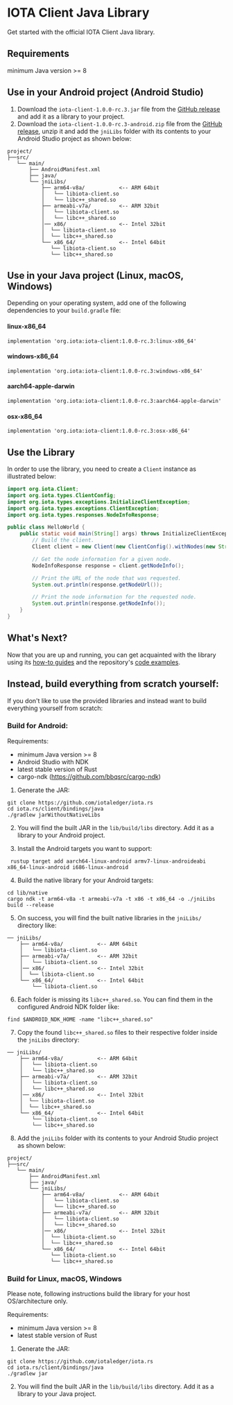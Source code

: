 # IOTA Client Java Library

Get started with the official IOTA Client Java library.

## Requirements

minimum Java version >= 8

## Use in your Android project (Android Studio)

1. Download the `iota-client-1.0.0-rc.3.jar` file from the [GitHub release](https://github.com/iotaledger/iota.rs/releases/tag/iota-client-java-1.0.0-rc.3) and add it as a library to your project.
2. Download the `iota-client-1.0.0-rc.3-android.zip` file from the [GitHub release](https://github.com/iotaledger/iota.rs/releases/tag/iota-client-java-1.0.0-rc.3), unzip it and add the `jniLibs` folder with its contents to your Android Studio project as shown below:

```
project/
├──src/
   └── main/
       ├── AndroidManifest.xml
       ├── java/
       └── jniLibs/ 
           ├── arm64-v8a/           <-- ARM 64bit
           │   └── libiota-client.so
           │   └── libc++_shared.so
           ├── armeabi-v7a/         <-- ARM 32bit
           │   └── libiota-client.so
           │   └── libc++_shared.so
           │── x86/                 <-- Intel 32bit
           │  └── libiota-client.so
           │  └── libc++_shared.so
           └── x86_64/              <-- Intel 64bit
              └── libiota-client.so
              └── libc++_shared.so
```

## Use in your Java project (Linux, macOS, Windows)

Depending on your operating system, add one of the following dependencies to your `build.gradle` file:

#### linux-x86_64
```
implementation 'org.iota:iota-client:1.0.0-rc.3:linux-x86_64'
```

#### windows-x86_64
```
implementation 'org.iota:iota-client:1.0.0-rc.3:windows-x86_64'
```

#### aarch64-apple-darwin
```
implementation 'org.iota:iota-client:1.0.0-rc.3:aarch64-apple-darwin'
```

#### osx-x86_64
```
implementation 'org.iota:iota-client:1.0.0-rc.3:osx-x86_64'
```

## Use the Library

In order to use the library, you need to create a `Client` instance as illustrated below:

```java
import org.iota.Client;
import org.iota.types.ClientConfig;
import org.iota.types.exceptions.InitializeClientException;
import org.iota.types.exceptions.ClientException;
import org.iota.types.responses.NodeInfoResponse;

public class HelloWorld {
    public static void main(String[] args) throws InitializeClientException, ClientException {
        // Build the client.
        Client client = new Client(new ClientConfig().withNodes(new String[]{"https://api.testnet.shimmer.network"}));

        // Get the node information for a given node.
        NodeInfoResponse response = client.getNodeInfo();

        // Print the URL of the node that was requested.
        System.out.println(response.getNodeUrl());

        // Print the node information for the requested node.
        System.out.println(response.getNodeInfo());
    }
}
```

## What's Next?

Now that you are up and running, you can get acquainted with the library using
its [how-to guides](https://wiki.iota.org/shimmer/iota.rs/how_tos/run_how_tos/) and the
repository's [code examples](https://github.com/iotaledger/iota.rs/tree/develop/client/bindings/java/examples/src).

## Instead, build everything from scratch yourself:

If you don't like to use the provided libraries and instead want to build everything yourself from scratch:

### Build for Android:

Requirements:

- minimum Java version >= 8
- Android Studio with NDK
- latest stable version of Rust
- cargo-ndk (https://github.com/bbqsrc/cargo-ndk)

1. Generate the JAR:
```
git clone https://github.com/iotaledger/iota.rs
cd iota.rs/client/bindings/java
./gradlew jarWithoutNativeLibs
```

2. You will find the built JAR in the `lib/build/libs` directory. Add it as a library to your Android project.

3. Install the Android targets you want to support:
```
 rustup target add aarch64-linux-android armv7-linux-androideabi x86_64-linux-android i686-linux-android
```

4. Build the native library for your Android targets:
```
cd lib/native
cargo ndk -t arm64-v8a -t armeabi-v7a -t x86 -t x86_64 -o ./jniLibs build --release
```

5. On success, you will find the built native libraries in the `jniLibs/` directory like:
```
── jniLibs/ 
    ├── arm64-v8a/           <-- ARM 64bit
    │   └── libiota-client.so
    ├── armeabi-v7a/         <-- ARM 32bit
    │   └── libiota-client.so
    │── x86/                 <-- Intel 32bit
    │  └── libiota-client.so
    └── x86_64/              <-- Intel 64bit
        └── libiota-client.so
```

6. Each folder is missing its `libc++_shared.so`. You can find them in the configured Android NDK folder like:
```
find $ANDROID_NDK_HOME -name "libc++_shared.so"
```

7. Copy the found `libc++_shared.so` files to their respective folder inside the `jniLibs` directory:
```
── jniLibs/ 
    ├── arm64-v8a/           <-- ARM 64bit
    │   └── libiota-client.so
    │   └── libc++_shared.so
    ├── armeabi-v7a/         <-- ARM 32bit
    │   └── libiota-client.so
    │   └── libc++_shared.so
    │── x86/                 <-- Intel 32bit
    │  └── libiota-client.so
    │  └── libc++_shared.so
    └── x86_64/              <-- Intel 64bit
        └── libiota-client.so
        └── libc++_shared.so
```

8. Add the `jniLibs` folder with its contents to your Android Studio project as shown below:
```
project/
├──src/
   └── main/
       ├── AndroidManifest.xml
       ├── java/
       └── jniLibs/ 
           ├── arm64-v8a/           <-- ARM 64bit
           │   └── libiota-client.so
           │   └── libc++_shared.so
           ├── armeabi-v7a/         <-- ARM 32bit
           │   └── libiota-client.so
           │   └── libc++_shared.so
           │── x86/                 <-- Intel 32bit
           │  └── libiota-client.so
           │  └── libc++_shared.so
           └── x86_64/              <-- Intel 64bit
              └── libiota-client.so
              └── libc++_shared.so
```

### Build for Linux, macOS, Windows

Please note, following instructions build the library for your host OS/architecture only.

Requirements:

- minimum Java version >= 8
- latest stable version of Rust

1. Generate the JAR:
```
git clone https://github.com/iotaledger/iota.rs
cd iota.rs/client/bindings/java
./gradlew jar
```

2. You will find the built JAR in the `lib/build/libs` directory. Add it as a library to your Java project.